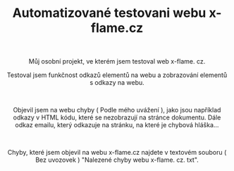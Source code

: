 <div style="text-align: center;">
<h1>Automatizované testovani webu x-flame.cz</h1>
<br>
<p>Můj osobní projekt, ve kterém jsem testoval web x-flame. cz.</p>
<p>Testoval jsem funkčnost odkazů elementů na webu a zobrazování elementů s odkazy na webu.</p><br>
<p>Objevil jsem na webu chyby ( Podle mého uvážení ), jako jsou například odkazy v HTML kódu, které se nezobrazují na stránce dokumentu. Dále odkaz emailu, který odkazuje na stránku, na které je chybová hláška...</p><br>
<p>Chyby, které jsem objevil na webu x-flame.cz najdete v textovém souboru ( Bez uvozovek ) "Nalezené chyby webu x-flame. cz. txt".</p>
</div>
